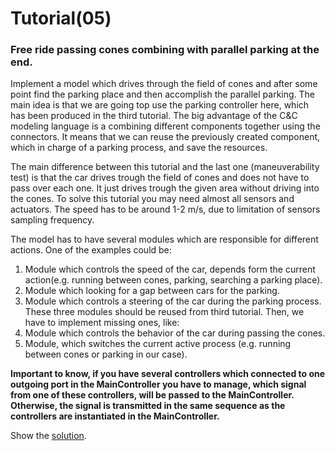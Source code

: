 # Tutorial(05)

### Free ride passing cones combining with parallel parking at the end.

Implement a model which drives through the field of cones and after some point find the parking place and then accomplish the parallel parking. The main idea is that we are going top use the parking controller here, which has been produced in the third tutorial. The big advantage of the C&C modeling language is a combining different components together using the connectors. It means that we can reuse the previously created component, which in charge of a parking process, and save the resources.

The main difference between this tutorial and the last one (maneuverability test) is that the car drives trough the field of cones and does not have to pass over each one. It just drives trough the given area without driving into the cones. To solve this tutorial you may need almost all sensors and actuators. The speed has to be around 1-2 m/s, due to limitation of sensors sampling frequency.

The model has to have several modules which are responsible for different actions. One of the examples could be:
1. Module which controls the speed of the car, depends form the current action(e.g. running between cones, parking, searching a parking place).
3. Module which looking for a gap between cars for the parking.
2. Module which controls a steering of the car during the parking process.  
These three modules should be reused from third tutorial. Then, we have to implement missing ones, like:  
4. Module which controls the behavior of the car during passing the cones.
5. Module, which switches the current active process (e.g. running between cones or parking in our case).

**Important to know, if you have several controllers which connected to one outgoing port in the MainController you have to manage, which signal from one of these controllers, will be passed to the MainController. Otherwise, the signal is transmitted in the same sequence as the controllers are instantiated in the MainController.**

Show the [solution](solutions/solution05.md).